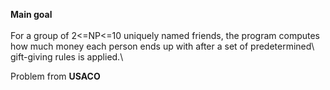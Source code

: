 **Main goal**\
\
For a group of 2<=NP<=10 uniquely named friends, the program computes how much money each person ends up with after a set of predetermined\ gift-giving rules is applied.\

Problem from **USACO**
